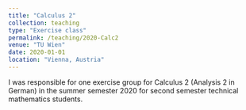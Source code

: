```yaml
---
title: "Calculus 2"
collection: teaching
type: "Exercise class"
permalink: /teaching/2020-Calc2
venue: "TU Wien"
date: 2020-01-01
location: "Vienna, Austria"
---
```


I was responsible for one exercise group for Calculus 2 (Analysis 2 in German) in the summer semester 2020 for second semester technical mathematics students.